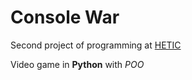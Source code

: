 # Console War
Second project of programming at [HETIC](https://www.hetic.net/) 

Video game in **Python** with _POO_



